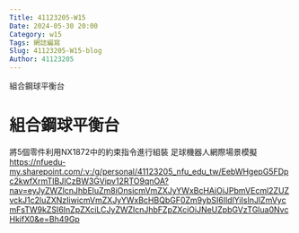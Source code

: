 ```yaml
---
Title: 41123205-W15
Date: 2024-05-30 20:00
Category: w15
Tags: 網誌編寫
Slug: 41123205-W15-blog
Author: 41123205
---
```


組合鋼球平衡台

<!-- PELICAN_END_SUMMARY -->

# 組合鋼球平衡台
將5個零件利用NX1872中的約束指令進行組裝
足球機器人網際場景模擬
https://nfuedu-my.sharepoint.com/:v:/g/personal/41123205_nfu_edu_tw/EebWHgepG5FDpc2kwfXrmTIBJlCzBW3GVipv12RTO9qnOA?nav=eyJyZWZlcnJhbEluZm8iOnsicmVmZXJyYWxBcHAiOiJPbmVEcml2ZUZvckJ1c2luZXNzIiwicmVmZXJyYWxBcHBQbGF0Zm9ybSI6IldlYiIsInJlZmVycmFsTW9kZSI6InZpZXciLCJyZWZlcnJhbFZpZXciOiJNeUZpbGVzTGlua0NvcHkifX0&e=Bh49Gp